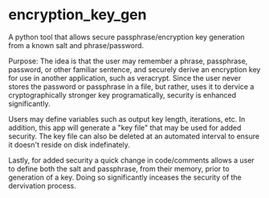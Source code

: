 # encryption_key_gen
A python tool that allows secure passphrase/encryption key generation from a known salt and phrase/password.

Purpose:
The idea is that the user may remember a phrase, passphrase, password, or other familiar sentence, and securely derive an encryption key for use in another application, such as veracrypt. Since the user never stores the password or passphrase in a file, but rather, uses it to dervice a cryptographically stronger key programatically, security is enhanced significantly. 

Users may define variables such as output key length, iterations, etc. In addition, this app will generate a "key file" that may be used for added security. The key file can also be deleted at an automated interval to ensure it doesn't reside on disk indefinately. 

Lastly, for added security a quick change in code/comments allows a user to define both the salt and passphrase, from their memory, prior to generation of a key. Doing so significantly inceases the security of the dervivation process.